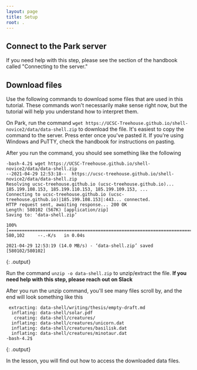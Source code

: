 ```yaml
---
layout: page
title: Setup
root: .
---
```


## Connect to the Park server
If you need help with this step, please see the section of the handbook called "Connecting to the server."

## Download files
Use the following commands to download some files that are used in this tutorial. These commands won't necessarily make sense right now, but the tutorial will help you understand how to interpret them.

On Park, run the command `wget https://UCSC-Treehouse.github.io/shell-novice2/data/data-shell.zip` to download the file. It's easiest to copy the command to the server. Press enter once you've pasted it. If you're using Windows and PuTTY, check the handbook for instructions on pasting.
   
After you run the command, you should see something like the following
~~~   
-bash-4.2$ wget https://UCSC-Treehouse.github.io/shell-novice2/data/data-shell.zip
--2021-04-29 12:53:18--  https://ucsc-treehouse.github.io/shell-novice2/data/data-shell.zip
Resolving ucsc-treehouse.github.io (ucsc-treehouse.github.io)... 185.199.108.153, 185.199.110.153, 185.199.109.153, ...
Connecting to ucsc-treehouse.github.io (ucsc-treehouse.github.io)|185.199.108.153|:443... connected.
HTTP request sent, awaiting response... 200 OK
Length: 580102 (567K) [application/zip]
Saving to: ‘data-shell.zip’

100%[===================================================================================================>] 580,102     --.-K/s   in 0.04s   

2021-04-29 12:53:19 (14.0 MB/s) - ‘data-shell.zip’ saved [580102/580102]

~~~
{: .output}

Run the command `unzip -o data-shell.zip` to unzip/extract the file. **If you need help with this step, please reach out on Slack**

After you run the unzip command, you'll see many files scroll by, and the end will look something like this
~~~   
 extracting: data-shell/writing/thesis/empty-draft.md  
  inflating: data-shell/solar.pdf    
   creating: data-shell/creatures/
  inflating: data-shell/creatures/unicorn.dat  
  inflating: data-shell/creatures/basilisk.dat  
  inflating: data-shell/creatures/minotaur.dat  
-bash-4.2$ 
~~~
{: .output}

In the lesson, you will find out how to access the downloaded data files.

